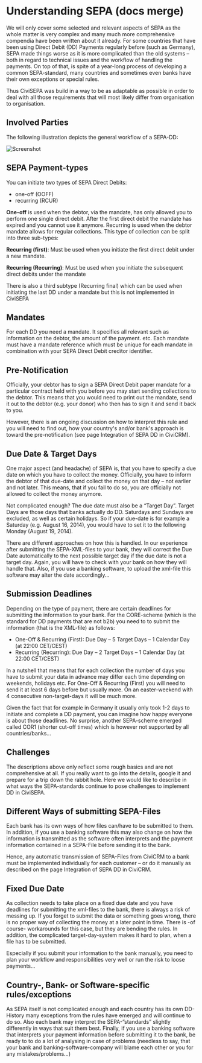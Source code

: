 # Understanding SEPA (docs merge)

We will only cover some selected and relevant aspects of SEPA as the whole matter is very complex and many much more comprehensive compendia have been written about it already. For some countries that have been using Direct Debit (DD) Payments regularly before (such as Germany), SEPA made things worse as it is more complicated than the old systems – both in regard to technical issues and the workflow of handling the payments. On top of that, is spite of a year-long process of developing a common SEPA-standard, many countries and sometimes even banks have their own exceptions or special rules.

Thus CiviSEPA was build in a way to be as adaptable as possible in order to deal with all those requirements that will most likely differ from organisation to organisation.

##  Involved Parties
The following illustration depicts the general workflow of a SEPA-DD:

![Screenshot](img/description-civi-sepa.png)

## SEPA Payment-types

You can initiate two types of SEPA Direct Debits:
- one-off (OOFF)
- recurring (RCUR)

**One-off** is used when the debtor, via the mandate, has only allowed you to perform one single direct debit. After the first direct debit the mandate has expired and you cannot use it anymore. Recurring is used when the debtor mandate allows for regular collections. This type of collection can be split into three sub-types:

**Recurring (first)**: Must be used when you initiate the first direct debit under a new mandate.

**Recurring (Recurring)**: Must be used when you initiate the subsequent direct debits under the mandate


There is also a third subtype (Recurring final) which can be used when initiating the last DD under a mandate but this is not implemented in CiviSEPA

## Mandates
For each DD you need a mandate. It specifies all relevant such as information on the debtor, the amount of the payment. etc. Each mandate must have a mandate reference which must be unique for each mandate in combination with your SEPA Direct Debit creditor identifier.

## Pre-Notification
Officially, your debtor has to sign a SEPA Direct Debit paper mandate for a particular contract held with you before you may start sending collections to the debtor. This means that you would need to print out the mandate, send it out to the debtor (e.g. your donor) who then has to sign it and send it back to you.

However, there is an ongoing discussion on how to interpret this rule and you will need to find out, how your country's and/or bank's approach is toward the pre-notification (see page Integration of SEPA DD in CiviCRM).

## Due Date & Target Days
One major aspect (and headache) of SEPA is, that you have to specify a due date on which you have to collect the money. Officially, you have to inform the debtor of that due-date and collect the money on that day – not earlier and not later. This means, that if you fail to do so, you are officially not allowed to collect the money anymore.

Not complicated enough? The due date must also be a “Target Day”. Target Days are those days that banks actually do DD. Saturdays and Sundays are excluded, as well as certain holidays. So if your due-date is for example a Saturday (e.g. August 16, 2014), you would have to set it to the following Monday (August 19, 2014).

There are different approaches on how this is handled. In our experience after submitting the SEPA-XML-files to your bank, they will correct the Due Date automatically to the next possible target day if the due date is not a target day. Again, you will have to check with your bank on how they will handle that. Also, if you use a banking software, to upload the xml-file this software may alter the date accordingly...

## Submission Deadlines
Depending on the type of payment, there are certain deadlines for submitting the information to your bank. For the CORE-scheme (which is the standard for DD payments that are not b2b) you need to to submit the information (that is the XML-file) as follows:
- One-Off & Recurring (First): Due Day – 5 Target Days – 1 Calendar Day (at 22:00 CET/CEST)
- Recurring (Recurring): Due Day – 2 Target Days – 1 Calendar Day (at 22:00 CET/CEST)

In a nutshell that means that for each collection the number of days you have to submit your data in advance may differ each time depending on weekends, holidays etc. For One-Off & Recurring (First) you will need to send it at least 6 days before but usually more. On an easter-weekend with 4 consecutive non-target-days it will be much more.

Given the fact that for example in Germany it usually only took 1-2 days to initiate and complete a DD payment, you can imagine how happy everyone is about those deadlines. No surprise, another SEPA-scheme emerged called COR1 (shorter cut-off times) which is however not supported by all countries/banks...
## Challenges
The descriptions above only reflect some rough basics and are not comprehensive at all. If you really want to go into the details, google it and prepare for a trip down the rabbit hole. Here we would like to describe in what ways the SEPA-standards continue to pose challenges to implement DD in CiviSEPA.

## Different Ways of submitting SEPA-Files
Each bank has its own ways of how files can/have to be submitted to them. In addition, if you use a banking software this may also change on how the information is transmitted as the software often interprets and the payment information contained in a SEPA-File before sending it to the bank.

Hence, any automatic transmission of SEPA-Files from CiviCRM to a bank must be implemented individually for each customer – or do it manually as described on the page Integration of SEPA DD in CiviCRM.
## Fixed Due Date
As collection needs to take place on a fixed due date and you have deadlines for submitting the xml-files to the bank, there is always a risk of messing up. If you forget to submit the data or something goes wrong, there is no proper way of collecting the money at a later point in time. There is -of course- workarounds for this case, but they are bending the rules. In addition, the complicated target-day-system makes it hard to plan, when a file has to be submitted.

Especially if you submit your information to the bank manually, you need to plan your workflow and responsibilities very well or run the risk to loose payments...
## Country-, Bank- or Software-specific rules/exceptions
As SEPA itself is not complicated enough and each country has its own DD-History many exceptions from the rules have emerged and will continue to do so. Also each bank may interpret the SEPA-”standards” slightly differently in ways that suit them best. Finally, if you use a banking software that interprets your payment information before submitting it to the bank, be ready to to do a lot of analysing in case of problems (needless to say, that your bank and banking-software-company will blame each other or you for any mistakes/problems...)